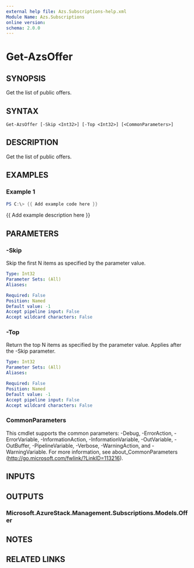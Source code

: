 ```yaml
---
external help file: Azs.Subscriptions-help.xml
Module Name: Azs.Subscriptions
online version:
schema: 2.0.0
---
```


# Get-AzsOffer

## SYNOPSIS
Get the list of public offers.

## SYNTAX

```
Get-AzsOffer [-Skip <Int32>] [-Top <Int32>] [<CommonParameters>]
```

## DESCRIPTION
Get the list of public offers.

## EXAMPLES

### Example 1
```powershell
PS C:\> {{ Add example code here }}
```

{{ Add example description here }}

## PARAMETERS

### -Skip
Skip the first N items as specified by the parameter value.

```yaml
Type: Int32
Parameter Sets: (All)
Aliases:

Required: False
Position: Named
Default value: -1
Accept pipeline input: False
Accept wildcard characters: False
```

### -Top
Return the top N items as specified by the parameter value.
Applies after the -Skip parameter.

```yaml
Type: Int32
Parameter Sets: (All)
Aliases:

Required: False
Position: Named
Default value: -1
Accept pipeline input: False
Accept wildcard characters: False
```

### CommonParameters
This cmdlet supports the common parameters: -Debug, -ErrorAction, -ErrorVariable, -InformationAction, -InformationVariable, -OutVariable, -OutBuffer, -PipelineVariable, -Verbose, -WarningAction, and -WarningVariable.
For more information, see about_CommonParameters (http://go.microsoft.com/fwlink/?LinkID=113216).

## INPUTS

## OUTPUTS

### Microsoft.AzureStack.Management.Subscriptions.Models.Offer

## NOTES

## RELATED LINKS

